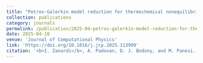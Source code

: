 ```yaml
---
title: "Petrov-Galerkin model reduction for thermochemical nonequilibrium gas mixtures"
collection: publications
category: journals
permalink: /publication/2025-04-petrov-galerkin-model-reduction-for-thermochemical-nonequilibrium-gas-mixtures
date: 2025-04-10
venue: 'Journal of Computational Physics'
link: 'https://doi.org/10.1016/j.jcp.2025.113999'
citation: '<b>I. Zanardi</b>, A. Padovan, D. J. Bodony, and M. Panesi. &quot;Petrov‑Galerkin model reduction for thermochemical nonequilibrium gas mixtures&quot;. In: <i>Journal of Computational Physics</i> 533 (Apr. 2025), DOI: 10.1016/j.jcp.2025.113999.'
---
```

